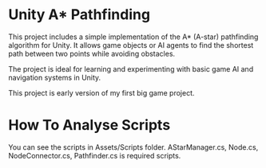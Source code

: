 # Unity A* Pathfinding

This project includes a simple implementation of the A* (A-star) pathfinding algorithm for Unity. It allows game objects or AI agents to find the shortest path between two points while avoiding obstacles.

The project is ideal for learning and experimenting with basic game AI and navigation systems in Unity.

This project is early version of my first big game project.

# How To Analyse Scripts

You can see the scripts in Assets/Scripts folder. AStarManager.cs, Node.cs, NodeConnector.cs, Pathfinder.cs is required scripts.

